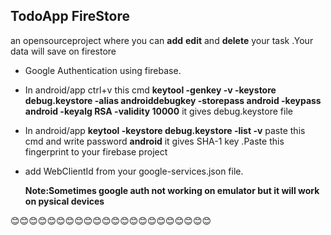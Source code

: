 ## TodoApp FireStore

an opensourceproject where you can **add** **edit** and **delete** your task .Your data will save on firestore

- Google Authentication using firebase.
- In android/app ctrl+v this cmd **keytool -genkey -v -keystore debug.keystore -alias androiddebugkey -storepass android -keypass android -keyalg RSA -validity 10000** it gives debug.keystore file
- In android/app **keytool -keystore debug.keystore -list -v** paste this cmd and write password **android** it gives SHA-1 key .Paste this fingerprint to your firebase project
- add WebClientId from your google-services.json file.

  **Note:Sometimes google auth not working on emulator but it will work on pysical devices**

😊😊😊😊😊😊😊😊😊😊😊😊😊😊😊😊😊😊😊😊😊😊
